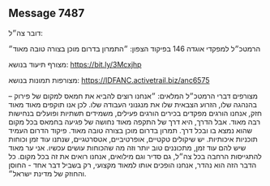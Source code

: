 ## Message 7487

דובר צה״ל:

הרמטכ״ל למפקדי אוגדה 146 בפיקוד הצפון: ״התמרון בדרום מוכן בצורה טובה מאוד״

מצורף תיעוד בנושא: https://bit.ly/3Mcxjhp

מצורפות תמונות בנושא: https://IDFANC.activetrail.biz/anc6575

מצורפים דברי הרמטכ״ל המלאים: 
״אנחנו רוצים להביא את חמאס למקום של פירוק – בהנהגה שלו, הזרוע הצבאית שלו את מנגנוני העבודה שלו. לכן אנו תוקפים מאוד מאוד חזק, אנחנו הורגים מפקדים בכירים הורגים פעילים, משמידים תשתיות ופועלים בנחישות רבה מאוד.
אבל הדרך, היא דרך של התקפה מאוד נחושה של פגיעה בחמאס בכל מקום שהוא נמצא בו ובכל דרך.
תמרון בדרום מוכן בצורה טובה מאוד. פיקוד הדרום העמיד תוכניות איכותיות. 
יש שיקולים טקטיים, אופרטיביים, אטסרטגיים, שנתנו עוד זמן וכוחות שיש להם עוד זמן, מתכוננים טוב יותר וזה מה שהכוחות עושים עכשיו. 
אני ער מאוד להתגייסות הרחבה בכל צה״ל, גם סדיר וגם מילואים, אנחנו רואים את זה בכל מקום. כל הדבר הזה הוא נהדר, אנחנו הופכים אותו למאוד מקצועי, רק בשביל דבר אחד - החוסן והחוזק של מדינת ישראל״.


